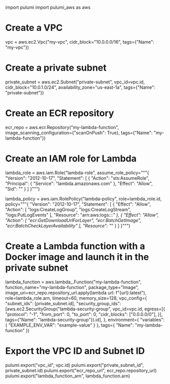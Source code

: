 import pulumi
import pulumi_aws as aws

# Create a VPC
vpc = aws.ec2.Vpc("my-vpc",
                  cidr_block="10.0.0.0/16",
                  tags={"Name": "my-vpc"})

# Create a private subnet
private_subnet = aws.ec2.Subnet("private-subnet",
                                vpc_id=vpc.id,
                                cidr_block="10.0.1.0/24",
                                availability_zone="us-east-1a",
                                tags={"Name": "private-subnet"})

# Create an ECR repository
ecr_repo = aws.ecr.Repository("my-lambda-function",
                              image_scanning_configuration={"scanOnPush": True},
                              tags={"Name": "my-lambda-function"})

# Create an IAM role for Lambda
lambda_role = aws.iam.Role("lambda-role",
                           assume_role_policy="""{
                               "Version": "2012-10-17",
                               "Statement": [
                                   {
                                       "Action": "sts:AssumeRole",
                                       "Principal": {
                                           "Service": "lambda.amazonaws.com"
                                       },
                                       "Effect": "Allow",
                                       "Sid": ""
                                   }
                               ]
                           }""")

lambda_policy = aws.iam.RolePolicy("lambda-policy",
                                   role=lambda_role.id,
                                   policy="""{
                                       "Version": "2012-10-17",
                                       "Statement": [
                                           {
                                               "Effect": "Allow",
                                               "Action": [
                                                   "logs:CreateLogGroup",
                                                   "logs:CreateLogStream",
                                                   "logs:PutLogEvents"
                                               ],
                                               "Resource": "arn:aws:logs:*:*:*"
                                           },
                                           {
                                               "Effect": "Allow",
                                               "Action": [
                                                   "ecr:GetDownloadUrlForLayer",
                                                   "ecr:BatchGetImage",
                                                   "ecr:BatchCheckLayerAvailability"
                                               ],
                                               "Resource": "*"
                                           }
                                       ]
                                   }""")

# Create a Lambda function with a Docker image and launch it in the private subnet
lambda_function = aws.lambda_.Function("my-lambda-function",
                                       function_name="my-lambda-function",
                                       package_type="Image",
                                       image_uri=ecr_repo.repository_url.apply(lambda url: f"{url}:latest"),
                                       role=lambda_role.arn,
                                       timeout=60,
                                       memory_size=128,
                                       vpc_config={
                                           "subnet_ids": [private_subnet.id],
                                           "security_group_ids": [aws.ec2.SecurityGroup("lambda-security-group",
                                                                                         vpc_id=vpc.id,
                                                                                         egress=[{
                                                                                             "protocol": "-1",
                                                                                             "from_port": 0,
                                                                                             "to_port": 0,
                                                                                             "cidr_blocks": ["0.0.0.0/0"],
                                                                                         }],
                                                                                         tags={"Name": "lambda-security-group"}).id],
                                       },
                                       environment={
                                           "variables": {
                                               "EXAMPLE_ENV_VAR": "example-value"
                                           }
                                       },
                                       tags={
                                           "Name": "my-lambda-function"
                                       })

# Export the VPC ID and Subnet ID
pulumi.export("vpc_id", vpc.id)
pulumi.export("private_subnet_id", private_subnet.id)
pulumi.export("ecr_repo_url", ecr_repo.repository_url)
pulumi.export("lambda_function_arn", lambda_function.arn)
